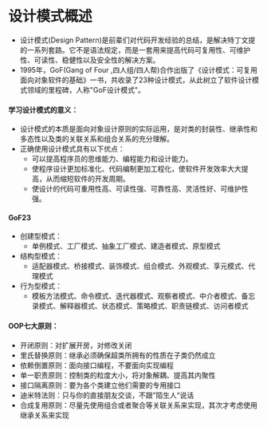 # 设计模式概述

- 设计模式(Design Pattern)是前辈们对代码开发经验的总结，是解决特丁文提的一系列套路。它不是语法规定，而是一套用来提高代码可复用性、可维护性、可读性、稳健性以及安全性的解决方案。
- 1995年，GoF(Gang of Four ,四人组/四人帮)合作出版了《设计模式：可复用面向对象软件的基础》一书，共收录了23种设计模式，从此树立了软件设计模式领域的里程碑，人称"GoF设计模式"。



#### 学习设计模式的意义：

- 设计模式的本质是面向对象设计原则的实际运用，是对类的封装性、继承性和多态性以及类的关联关系和组合关系的充分理解。
- 正确使用设计模式具有以下优点：
  - 可以提高程序员的思维能力、编程能力和设计能力。
  - 使程序设计更加标准化、代码编制更加工程化，使软件开发效率大大提高，从而缩短软件的开发周期。
  - 使设计的代码可重用性高、可读性强、可靠性高、灵活性好、可维护性强。



#### GoF23

- 创建型模式：
  - 单例模式、工厂模式、抽象工厂模式、建造者模式、原型模式
- 结构型模式：
  - 适配器模式、桥接模式、装饰模式、组合模式、外观模式、享元模式、代理模式
- 行为型模式：
  - 模板方法模式、命令模式、迭代器模式、观察者模式、中介者模式、备忘录模式、解释器模式、状态模式、策略模式、职责链模式、访问者模式



#### OOP七大原则：

- 开闭原则：对扩展开房，对修改关闭
- 里氏替换原则：继承必须确保超类所拥有的性质在子类仍然成立
- 依赖倒置原则：面向接口编程，不要面向实现编程
- 单一职责原则：控制类的粒度大小，将对象解耦、提高其内聚性
- 接口隔离原则：要为各个类建立他们需要的专用接口
- 迪米特法则：只与你的直接朋友交谈，不跟”陌生人“说话
- 合成复用原则：尽量先使用组合或者聚合等关联关系来实现，其次才考虑使用继承关系来实现